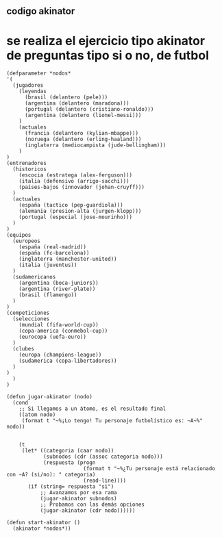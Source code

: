 ## codigo akinator 
# se realiza el ejercicio tipo akinator de preguntas tipo si o no, de futbol

    (defparameter *nodos* 
    '(
      (jugadores
        (leyendas
          (brasil (delantero (pele)))
          (argentina (delantero (maradona)))
          (portugal (delantero (cristiano-ronaldo)))
          (argentina (delantero (lionel-messi)))
        )
        (actuales
          (francia (delantero (kylian-mbappe)))
          (noruega (delantero (erling-haaland)))
          (inglaterra (mediocampista (jude-bellingham)))
        )
    )
    (entrenadores
      (historicos
        (escocia (estratega (alex-ferguson)))
        (italia (defensivo (arrigo-sacchi)))
        (países-bajos (innovador (johan-cruyff)))
      )
      (actuales
        (españa (tactico (pep-guardiola)))
        (alemania (presion-alta (jurgen-klopp)))
        (portugal (especial (jose-mourinho)))
      )
    )
    (equipos
      (europeos
        (españa (real-madrid))
        (españa (fc-barcelona))
        (inglaterra (manchester-united))
        (italia (juventus))
      )
      (sudamericanos
        (argentina (boca-juniors))
        (argentina (river-plate))
        (brasil (flamengo))
      )
    )
    (competiciones
      (selecciones
        (mundial (fifa-world-cup))
        (copa-america (conmebol-cup))
        (eurocopa (uefa-euro))
      )
      (clubes
        (europa (champions-league))
        (sudamerica (copa-libertadores))
      )
    )
      )
    )
    
    (defun jugar-akinator (nodo)
      (cond
        ;; Si llegamos a un átomo, es el resultado final
        ((atom nodo)
         (format t "~%¡Lo tengo! Tu personaje futbolístico es: ~A~%" nodo))
    
       
        (t
         (let* ((categoria (caar nodo))
                (subnodos (cdr (assoc categoria nodo)))
                (respuesta (progn
                             (format t "~%¿Tu personaje está relacionado con ~A? (si/no): " categoria)
                             (read-line))))
           (if (string= respuesta "si")
               ;; Avanzamos por esa rama
               (jugar-akinator subnodos)
               ;; Probamos con las demás opciones
               (jugar-akinator (cdr nodo))))))
    
    (defun start-akinator ()
      (akinator *nodos*))
    
